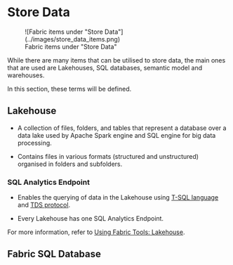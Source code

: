 # Store Data

<figure markdown="span">
  ![Fabric items under "Store Data"](../images/store_data_items.png)
  <figcaption>Fabric items under "Store Data"</figcaption>
</figure>

While there are many items that can be utilised to store data, the main ones that are used are Lakehouses, SQL databases, semantic model and warehouses.

In this section, these terms will be defined.

## Lakehouse

- A collection of files, folders, and tables that represent a database over a data lake used by Apache Spark engine and SQL engine for big data processing.

- Contains files in various formats (structured and unstructured) organised in folders and subfolders.

### SQL Analytics Endpoint

- Enables the querying of data in the Lakehouse using [T-SQL language](https://learn.microsoft.com/en-us/sql/t-sql/language-reference?view=sql-server-ver16) and [TDS protocol](https://learn.microsoft.com/en-us/openspecs/windows_protocols/ms-tds/b46a581a-39de-4745-b076-ec4dbb7d13ec).

- Every Lakehouse has one SQL Analytics Endpoint.

For more information, refer to [Using Fabric Tools: Lakehouse](../fabric_tools/lakehouse.md).

## Fabric SQL Database



